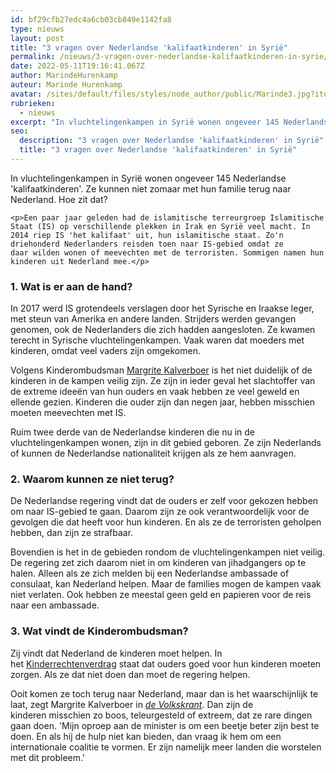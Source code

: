 ```yaml
---
id: bf29cfb27edc4a6cb03cb849e1142fa8
type: nieuws
layout: post
title: "3 vragen over Nederlandse 'kalifaatkinderen' in Syrië"
permalink: /nieuws/3-vragen-over-nederlandse-kalifaatkinderen-in-syrie/
date: 2022-05-11T19:16:41.067Z
author: MarindeHurenkamp
auteur: Marinde Hurenkamp
avatar: /sites/default/files/styles/node_author/public/Marinde3.jpg?itok=LMRPApOG
rubrieken:
  - nieuws
excerpt: "In vluchtelingenkampen in Syrië wonen ongeveer 145 Nederlandse 'kalifaatkinderen'. Ze kunnen niet zomaar met hun familie terug naar Nederland. Hoe zit dat?  "
seo:
  description: "3 vragen over Nederlandse 'kalifaatkinderen' in Syrië"
  title: "3 vragen over Nederlandse 'kalifaatkinderen' in Syrië"
---
```

In vluchtelingenkampen in Syrië wonen ongeveer 145 Nederlandse 'kalifaatkinderen'. Ze kunnen niet zomaar met hun familie terug naar Nederland. Hoe zit dat?  

    <p>Een paar jaar geleden had de islamitische terreurgroep Islamitische Staat (IS) op verschillende plekken in Irak en Syrië veel macht. In 2014 riep IS 'het kalifaat' uit, hun islamitische staat. Zo'n driehonderd Nederlanders reisden toen naar IS-gebied omdat ze daar wilden wonen of meevechten met de terroristen. Sommigen namen hun kinderen uit Nederland mee.</p>
<h3>1. Wat is er aan de hand?</h3>
<p>In 2017 werd IS grotendeels verslagen door het Syrische en Iraakse leger, met steun van Amerika en andere landen. Strijders werden gevangen genomen, ook de Nederlanders die zich hadden aangesloten. Ze kwamen terecht in Syrische vluchtelingenkampen. Vaak waren dat moeders met kinderen, omdat veel vaders zijn omgekomen.</p>
<p>Volgens Kinderombudsman <a href="https://www.dekinderombudsman.nl/263/ouders-of-professionals/de-kinderombudsman/margrite-kalverboer/" target="_blank">Margrite Kalverboer</a> is het niet duidelijk of de kinderen in de kampen veilig zijn. Ze zijn in ieder geval het slachtoffer van de extreme ideeën van hun ouders en vaak hebben ze veel geweld en ellende gezien. Kinderen die ouder zijn dan negen jaar, hebben misschien moeten meevechten met IS.</p>
<p>Ruim twee derde van de Nederlandse kinderen die nu in de vluchtelingenkampen wonen, zijn in dit gebied geboren. Ze zijn Nederlands of kunnen de Nederlandse nationaliteit krijgen als ze hem aanvragen.</p>
<h3>2. Waarom kunnen ze niet terug?</h3>
<p>De Nederlandse regering vindt dat de ouders er zelf voor gekozen hebben om naar IS-gebied te gaan. Daarom zijn ze ook verantwoordelijk voor de gevolgen die dat heeft voor hun kinderen. En als ze de terroristen geholpen hebben, dan zijn ze strafbaar.</p>
<p>Bovendien is het in de gebieden rondom de vluchtelingenkampen niet veilig. De regering zet zich daarom niet in om kinderen van jihadgangers op te halen. Alleen als ze zich melden bij een Nederlandse ambassade of consulaat, kan Nederland helpen. Maar de families mogen de kampen vaak niet verlaten. Ook hebben ze meestal geen geld en papieren voor de reis naar een ambassade.</p>
<h3>3. Wat vindt de Kinderombudsman?</h3>
<p>Zij vindt dat Nederland de kinderen moet helpen. In het <a href="https://www.dekinderombudsman.nl/94/kinderen/alles-over/kinderrechtenverdrag/?id=148" target="_blank">Kinderrechtenverdrag</a> staat dat ouders goed voor hun kinderen moeten zorgen. Als ze dat niet doen dan moet de regering helpen.</p>
<p>Ooit komen ze toch terug naar Nederland, maar dan is het waarschijnlijk te laat, zegt Margrite Kalverboer in <a href="https://www.volkskrant.nl/politiek/kinderombudsvrouw-vergroot-druk-op-kabinet-haal-kalifaatkinderen-naar-nederland~a4594390/" target="_blank"><em>de Volkskrant</em></a>. Dan zijn de kinderen misschien zo boos, teleurgesteld of extreem, dat ze rare dingen gaan doen. 'Mijn oproep aan de minister is om een beetje beter zijn best te doen. En als hij de hulp niet kan bieden, dan vraag ik hem om een internationale coalitie te vormen. Er zijn namelijk meer landen die worstelen met dit probleem.'</p>  

